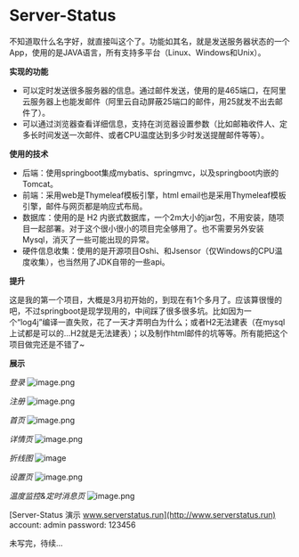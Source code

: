 # Server-Status
不知道取什么名字好，就直接叫这个了。功能如其名，就是发送服务器状态的一个App，使用的是JAVA语言，所有支持多平台（Linux、Windows和Unix）。

**实现的功能**
- 可以定时发送很多服务器的信息。通过邮件发送，使用的是465端口，在阿里云服务器上也能发邮件（阿里云自动屏蔽25端口的邮件，用25就发不出去邮件了）。
- 可以通过浏览器查看详细信息，支持在浏览器设置参数（比如邮箱收件人、定多长时间发送一次邮件、或者CPU温度达到多少时发送提醒邮件等等）。

**使用的技术**
- 后端：使用springboot集成mybatis、springmvc，以及springboot内嵌的Tomcat。
- 前端：采用web是Thymeleaf模板引擎，html email也是采用Thymeleaf模板引擎，邮件与网页都是响应式布局。
- 数据库：使用的是 H2 内嵌式数据库，一个2m大小的jar包，不用安装，随项目一起部署。对于这个很小很小的项目完全够用了。也不需要另外安装Mysql，消灭了一些可能出现的异常。
- 硬件信息收集：使用的是开源项目Oshi、和Jsensor（仅Windows的CPU温度收集），也当然用了JDK自带的一些api。

**提升**

这是我的第一个项目，大概是3月初开始的，到现在有1个多月了。应该算很慢的吧，不过springboot是现学现用的，中间踩了很多很多坑。比如因为一个“log4j”编译一直失败，花了一天才弄明白为什么；或者H2无法建表（在mysql上试都是可以的...H2就是无法建表）；以及制作html邮件的坑等等。所有能把这个项目做完还是不错了~

**展示**

*登录*
![image.png](http://www.xieetian.cn/upload/2020/4/image-947a3c41d76e46bfa649fcd26b5de693.png)

*注册*
![image.png](http://www.xieetian.cn/upload/2020/4/image-63ea94ef05d645418ce75170691b36d9.png)

*首页*
![image.png](http://www.xieetian.cn/upload/2020/4/image-a12c8b4010a847e9a3928f0da39007b8.png)

*详情页*
![image.png](http://www.xieetian.cn/upload/2020/4/image-f7d37d9979884ec1851b78c0b0dc75e7.png)

*折线图*
![image](http://www.xieetian.cn/upload/2020/4/image-26685c22440f41c6b4cf074663e77966.png)

*设置页*
![image.png](http://www.xieetian.cn/upload/2020/4/image-a11c1d8811b741a0ae07f0085d635278.png)

*温度监控&定时消息页*
![image.png](http://www.xieetian.cn/upload/2020/4/image-0992a669a187489487579522ffde6ccf.png)

[Server-Status 演示 www.serverstatus.run](http://www.serverstatus.run)
account:   admin
password:  123456

未写完，待续...
